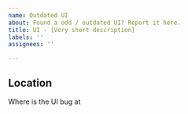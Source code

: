 ```yaml
---
name: Outdated UI
about: Found a odd / outdated UI? Report it here.
title: UI - [Very short description]
labels: ''
assignees: ''

---
```


## Location
Where is the UI bug at
<!-- E.X: Settings → User -->

<!-- 
We recommend that you attach screenshots
-->
